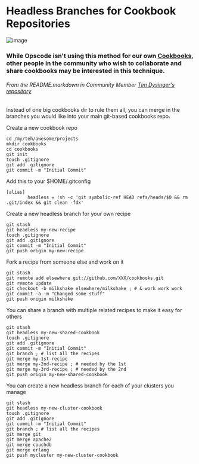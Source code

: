 Headless Branches for Cookbook Repositories
===========================================

![image](../attachments/2457748/20840616.png)

  
  

### While Opscode isn't using this method for our own [Cookbooks](Cookbooks.html "Cookbooks"), other people in the community who wish to collaborate and share cookbooks may be interested in this technique.

  

###### *From the README.markdown in Community Member [Tim Dysinger's repository](http://github.com/dysinger/cookbooks/tree/master)*

  
 Instead of one big cookbooks dir to rule them all, you can merge in the
branches you would like into your main git-based cookbooks repo.

  
 Create a new cookbook repo

    cd /my/teh/awesome/projects
    mkdir cookbooks
    cd cookbooks
    git init
    touch .gitignore
    git add .gitignore
    git commit -m "Initial Commit"

Add this to your $HOME/.gitconfig

    [alias]
            headless = !sh -c 'git symbolic-ref HEAD refs/heads/$0 && rm .git/index && git clean -fdx'

Create a new headless branch for your own recipe

    git stash
    git headless my-new-recipe
    touch .gitignore
    git add .gitignore
    git commit -m "Initial Commit"
    git push origin my-new-recipe

Fork a recipe from someone else and work on it

    git stash
    git remote add elsewhere git://github.com/XXX/cookbooks.git
    git remote update
    git checkout -b milkshake elsewhere/milkshake ; # & work work work
    git commit -a -m "Changed some stuff"
    git push origin milkshake

You can share a branch with multiple related recipes to make it easy for
others

    git stash
    git headless my-new-shared-cookbook
    touch .gitignore
    git add .gitignore
    git commit -m "Initial Commit"
    git branch ; # list all the recipes
    git merge my-1st-recipe
    git merge my-2nd-recipe ; # needed by the 1st
    git merge my-3rd-recipe ; # needed by the 2nd
    git push origin my-new-shared-cookbook

You can create a new headless branch for each of your clusters you
manage

    git stash
    git headless my-new-cluster-cookbook
    touch .gitignore
    git add .gitignore
    git commit -m "Initial Commit"
    git branch ; # list all the recipes
    git merge git
    git merge apache2
    git merge couchdb
    git merge erlang
    git push mycluster my-new-cluster-cookbook

  
  
  
  

  
